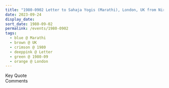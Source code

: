 ```yaml
---
title: "1980-0902 Letter to Sahaja Yogis (Marathi), London, UK from Nirmala Yoga, Issue 1 (January-February 1981), Page 1"
date: 2023-09-24
display_date: 
sort_date: 1980-09-02
permalink: /events/1980-0902
tags:
  - blue @ Marathi
  - brown @ UK
  - crimson @ 1980
  - deeppink @ Letter
  - green @ 1980-09
  - orange @ London
---
```


<wave-list>
  <list-title color="green" width="75">Key Quote</list-title>
  <list-item color="BlanchedAlmond"  width="200"></list-item>
  <list-item color="Lavender"></list-item>
  <list-item color="BlanchedAlmond"></list-item>
</wave-list>

<br>

<wave-list>
  <list-title color="green" width="75">Comments</list-title>
  <list-item color="BlanchedAlmond"  width="200"></list-item>
  <list-item color="Lavender"></list-item>
  <list-item color="BlanchedAlmond"></list-item>
</wave-list>